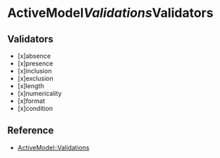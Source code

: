 # ActiveModel$Validations$Validators

## Validators

- [x]absence
- [x]presence
- [x]inclusion
- [x]exclusion
- [x]length
- [x]numericality
- [x]format
- [x]condition

## Reference

- [ActiveModel::Validations](https://api.rubyonrails.org/classes/ActiveModel/Validations.html)

